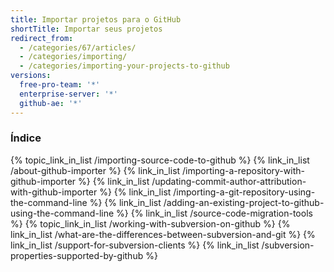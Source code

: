 ```yaml
---
title: Importar projetos para o GitHub
shortTitle: Importar seus projetos
redirect_from:
  - /categories/67/articles/
  - /categories/importing/
  - /categories/importing-your-projects-to-github
versions:
  free-pro-team: '*'
  enterprise-server: '*'
  github-ae: '*'
---
```



### Índice

{% topic_link_in_list /importing-source-code-to-github %}
    {% link_in_list /about-github-importer %}
    {% link_in_list /importing-a-repository-with-github-importer %}
    {% link_in_list /updating-commit-author-attribution-with-github-importer %}
    {% link_in_list /importing-a-git-repository-using-the-command-line %}
    {% link_in_list /adding-an-existing-project-to-github-using-the-command-line %}
    {% link_in_list /source-code-migration-tools %}
{% topic_link_in_list /working-with-subversion-on-github %}
    {% link_in_list /what-are-the-differences-between-subversion-and-git %}
    {% link_in_list /support-for-subversion-clients %}
    {% link_in_list /subversion-properties-supported-by-github %}
